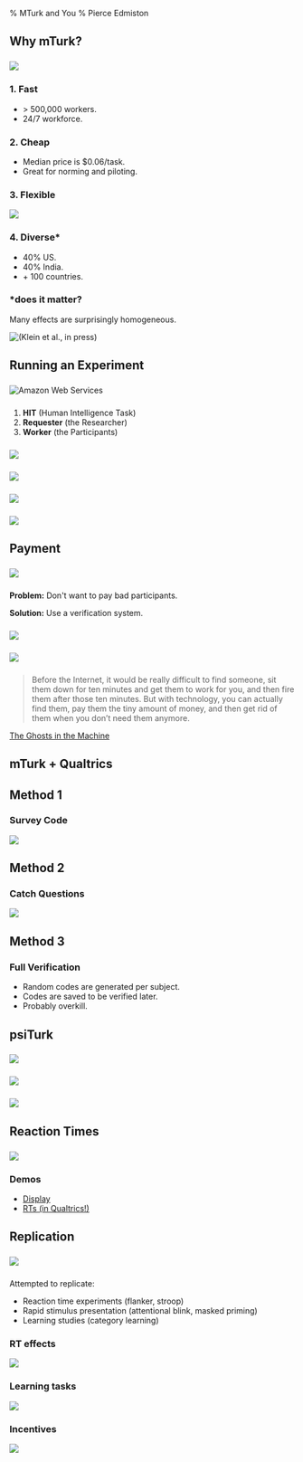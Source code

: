 % MTurk and You
% Pierce Edmiston

## Why mTurk?

### 

![](./images/mturk_origin.jpg)

### 1. Fast

* \> 500,000 workers.
* 24/7 workforce.

### 2. Cheap

* Median price is $0.06/task.
* Great for norming and piloting.

### 3. Flexible

![](./images/serious_business.jpg)

### 4. Diverse*

* 40% US.
* 40% India.
* \+ 100 countries.

### *does it matter?

Many effects are surprisingly homogeneous.

![(Klein et al., in press)](./images/many_labs.jpg)

## Running an Experiment

### 

![Amazon Web Services](./images/mturk_home.jpg)

### 

1. **HIT** (Human Intelligence Task)
2. **Requester** (the Researcher)
3. **Worker** (the Participants)

### 

![](./images/new_hit.png)

### 

![](./images/hit_description.jpg)

### 

![](./images/design_hit.jpg)

### 

![](./images/preview_hit.jpg)

## Payment

### 

![](./images/data_collection.jpg)

### 

**Problem:** Don't want to pay bad participants.

**Solution:** Use a verification system.

### 

![](./images/accept_reject.jpg)

### 

![](./images/ghosts_in_the_machine.png)

### 

> Before the Internet, it would be really difficult to find someone, sit them down for ten minutes and get them to work for you, and then fire them after those ten minutes. But with technology, you can actually find them, pay them the tiny amount of money, and then get rid of them when you don’t need them anymore.

[The Ghosts in the Machine](http://www.thenation.com/article/178241/how-crowdworkers-became-ghosts-digital-machine?page=0,0)

## mTurk + Qualtrics

## Method 1

### Survey Code

![](./images/hit_to_survey.jpg)

## Method 2

### Catch Questions

![](./images/catch_questions.jpg)

## Method 3

### Full Verification

* Random codes are generated per subject.
* Codes are saved to be verified later.
* Probably overkill.

## psiTurk

### 

![](./images/psiturk_pkg.png)

### 

![](./images/hit_to_survey_backend.jpg)

### 

![](./images/psiturk_backend.jpg)

## Reaction Times

### 

![](./images/scriptingrt.png)

### Demos

* <a href="http://dl.dropbox.com/u/1009114/scriptingrt/demo.html" target="_blank">Display</a>
* <a href="http://isctecis.us2.qualtrics.com/SE/?SID=SV_bOVwgxx4d2aFvJG&mtwid=99999" target="_blank">RTs (in Qualtrics!)</a>

## Replication

### 

![](./images/plos_one.png)

###

Attempted to replicate:

* Reaction time experiments (flanker, stroop)
* Rapid stimulus presentation (attentional blink, masked priming)
* Learning studies (category learning)

### RT effects

![](./images/flanker.png)

### Learning tasks

![](./images/memory.png)

### Incentives

![](./images/incentives.png)

